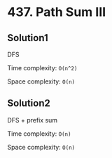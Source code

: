 # 437. Path Sum III

## Solution1

DFS

Time complexity: `O(n^2)`

Space complexity: `O(n)`

## Solution2

DFS + prefix sum

Time complexity: `O(n)`

Space complexity: `O(n)`
